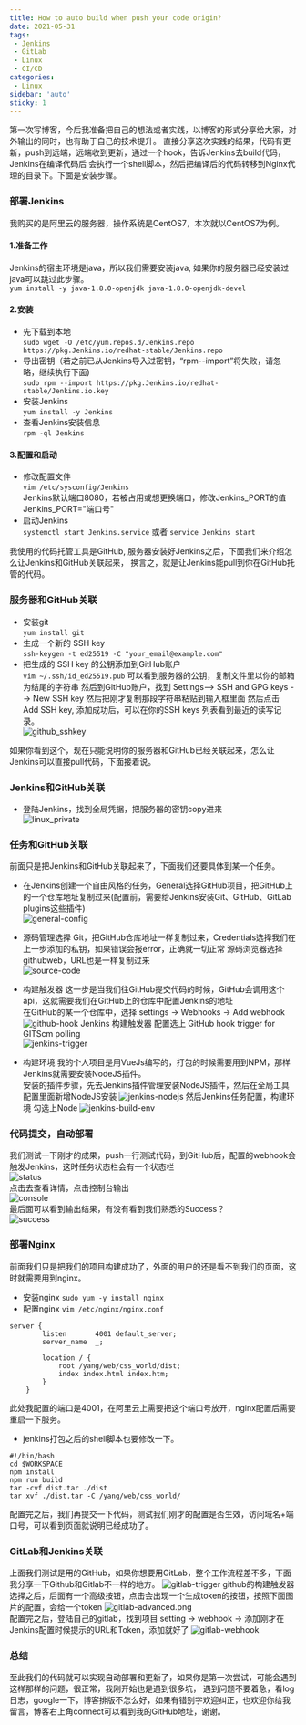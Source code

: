 ```yaml
---
title: How to auto build when push your code origin?
date: 2021-05-31
tags:
 - Jenkins
 - GitLab
 - Linux
 - CI/CD
categories: 
 - Linux
sidebar: 'auto'
sticky: 1
---
```


第一次写博客，今后我准备把自己的想法或者实践，以博客的形式分享给大家，对外输出的同时，也有助于自己的技术提升。
直接分享这次实践的结果，代码有更新，push到远端，远端收到更新，通过一个hook，告诉Jenkins去build代码，Jenkins在编译代码后
会执行一个shell脚本，然后把编译后的代码转移到Nginx代理的目录下。下面是安装步骤。

### 部署Jenkins
我购买的是阿里云的服务器，操作系统是CentOS7，本次就以CentOS7为例。

#### 1.准备工作
Jenkins的宿主环境是java，所以我们需要安装java, 如果你的服务器已经安装过java可以跳过此步骤。  
`yum install -y java-1.8.0-openjdk java-1.8.0-openjdk-devel`

#### 2.安装
* 先下载到本地  
`sudo wget -O /etc/yum.repos.d/Jenkins.repo https://pkg.Jenkins.io/redhat-stable/Jenkins.repo`
* 导出密钥（若之前已从Jenkins导入过密钥，“rpm--import”将失败，请忽略，继续执行下面)  
`sudo rpm --import https://pkg.Jenkins.io/redhat-stable/Jenkins.io.key`
* 安装Jenkins  
`yum install -y Jenkins`
* 查看Jenkins安装信息  
`rpm -ql Jenkins`

#### 3.配置和启动
* 修改配置文件  
`vim /etc/sysconfig/Jenkins`  
Jenkins默认端口8080，若被占用或想更换端口，修改Jenkins_PORT的值Jenkins_PORT="端口号"
* 启动Jenkins  
`systemctl start Jenkins.service` 或者 `service Jenkins start`


我使用的代码托管工具是GitHub, 服务器安装好Jenkins之后，下面我们来介绍怎么让Jenkins和GitHub关联起来，
换言之，就是让Jenkins能pull到你在GitHub托管的代码。

### 服务器和GitHub关联
* 安装git  
`yum install git`
* 生成一个新的 SSH key  
`ssh-keygen -t ed25519 -C "your_email@example.com"`
* 把生成的 SSH key 的公钥添加到GitHub账户  
`vim ~/.ssh/id_ed25519.pub` 可以看到服务器的公钥，复制文件里以你的邮箱为结尾的字符串
然后到GitHub账户，找到 Settings--> SSH and GPG keys --> New SSH key 然后把刚才复制那段字符串粘贴到输入框里面
然后点击 Add SSH key, 添加成功后，可以在你的SSH keys 列表看到最近的读写记录。  
![github_sshkey](/jenkins/github_sshkey.png)  
<!-- <img src="/github_sshkey.png" height="300px"> -->
如果你看到这个，现在只能说明你的服务器和GitHub已经关联起来，怎么让Jenkins可以直接pull代码，下面接着说。

### Jenkins和GitHub关联
* 登陆Jenkins，找到全局凭据，把服务器的密钥copy进来  
![linux_private](/jenkins/jenkins_private.png)

### 任务和GitHub关联
前面只是把Jenkins和GitHub关联起来了，下面我们还要具体到某一个任务。
* 在Jenkins创建一个自由风格的任务，General选择GitHub项目，把GitHub上的一个仓库地址复制过来(配置前，需要给Jenkins安装Git、GitHub、GitLab plugins这些插件)  
![general-config](/jenkins/general-config.png)

* 源码管理选择 Git，把GitHub仓库地址一样复制过来，Credentials选择我们在上一步添加的私钥，如果错误会报error，正确就一切正常
源码浏览器选择githubweb，URL也是一样复制过来  
![source-code](/jenkins/source-code.png)

* 构建触发器
这一步是当我们往GitHub提交代码的时候，GitHub会调用这个api，这就需要我们在GitHub上的仓库中配置Jenkins的地址  
在GitHub的某一个仓库中，选择 settings -> Webhooks -> Add webhook  
![github-hook](/jenkins/github-webhook.png)
Jenkins 构建触发器 配置选上 GitHub hook trigger for GITScm polling  
![jenkins-trigger](/jenkins/jenkins-trigger.png)

* 构建环境
我的个人项目是用VueJs编写的，打包的时候需要用到NPM，那样Jenkins就需要安装NodeJS插件。  
安装的插件步骤，先去Jenkins插件管理安装NodeJS插件，然后在全局工具配置里面新增NodeJS安装
![jenkins-nodejs](/jenkins/jenkins-nodejs.png)
然后Jenkins任务配置，构建环境 勾选上Node
![jenkins-build-env](/jenkins/jenkins-build-env.png)

### 代码提交，自动部署
我们测试一下刚才的成果，push一行测试代码，到GitHub后，配置的webhook会触发Jenkins，这时任务状态栏会有一个状态栏  
![status](/jenkins/build-status.png)  
点击去查看详情，点击控制台输出  
![console](/jenkins/console.png)  
最后面可以看到输出结果，有没有看到我们熟悉的Success？  
![success](/jenkins/success.png)


### 部署Nginx
前面我们只是把我们的项目构建成功了，外面的用户的还是看不到我们的页面，这时就需要用到nginx。
* 安装nginx
`sudo yum -y install nginx `
* 配置nginx
`vim /etc/nginx/nginx.conf`
```
server {
        listen       4001 default_server;
        server_name  _;

        location / {
            root /yang/web/css_world/dist;
            index index.html index.htm;
        }
    }

```
此处我配置的端口是4001，在阿里云上需要把这个端口号放开，nginx配置后需要重启一下服务。

* jenkins打包之后的shell脚本也要修改一下。
```
#!/bin/bash
cd $WORKSPACE
npm install
npm run build
tar -cvf dist.tar ./dist
tar xvf ./dist.tar -C /yang/web/css_world/
```

配置完之后，我们再提交一下代码，测试我们刚才的配置是否生效，访问域名+端口号，可以看到页面就说明已经成功了。

### GitLab和Jenkins关联
上面我们测试是用的GitHub，如果你想要用GitLab，整个工作流程差不多，下面我分享一下Github和Gitlab不一样的地方。
![gitlab-trigger](/jenkins/gitlab-trigger.png)
github的构建触发器选择之后，后面有一个高级按钮，点击会出现一个生成token的按钮，按照下面图片的配置，会给一个token
![gitlab-advanced.png](/jenkins/gitlab-advanced.png)  
配置完之后，登陆自己的gitlab，找到项目 setting -> webhook -> 添加刚才在Jenkins配置时候提示的URL和Token，添加就好了
![gitlab-webhook](/jenkins/gitlab-webhook.png)


### 总结
至此我们的代码就可以实现自动部署和更新了，如果你是第一次尝试，可能会遇到这样那样的问题，很正常，我刚开始也是遇到很多坑，
遇到问题不要着急，看log日志，google一下，博客排版不怎么好，如果有错别字欢迎纠正，也欢迎你给我留言，博客右上角connect可以看到我的GitHub地址，谢谢。